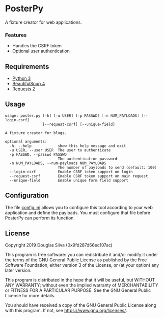 # PosterPy
A fixture creator for web applications.

### Features
- Handles the CSRF token
- Optional user authentication

## Requirements
- [Python 3](https://www.python.org/)
- [BeautifulSoup 4](https://www.crummy.com/software/BeautifulSoup/)
- [Requests 2](https://requests.kennethreitz.org//en/master/)

## Usage
```
usage: poster.py [-h] [-u USER] [-p PASSWD] [-n NUM_PAYLOADS] [--login-csrf]
                 [--request-csrf] [--unique-field]

A fixture creator for blogs.

optional arguments:
  -h, --help            show this help message and exit
  -u USER, --user USER  The user to authenticate
  -p PASSWD, --passwd PASSWD
                        The authentication password
  -n NUM_PAYLOADS, --num-payloads NUM_PAYLOADS
                        The number of payloads to send (default: 100)
  --login-csrf          Enable CSRF token support on login
  --request-csrf        Enable CSRF token support on main request
  --unique-field        Enable unique form field support
```

## Configuration
The file [config.ini](https://github.com/o-alquimista/PosterPy/blob/master/config.ini)
allows you to configure this tool according to your web application and define
the payloads. You must configure that file before PosterPy can perform its function.

## License
Copyright 2019 Douglas Silva (0x9fd287d56ec107ac)

This program is free software: you can redistribute it and/or modify
it under the terms of the GNU General Public License as published by
the Free Software Foundation, either version 3 of the License, or
(at your option) any later version.

This program is distributed in the hope that it will be useful,
but WITHOUT ANY WARRANTY; without even the implied warranty of
MERCHANTABILITY or FITNESS FOR A PARTICULAR PURPOSE.  See the
GNU General Public License for more details.

You should have received a copy of the GNU General Public License
along with this program.  If not, see <https://www.gnu.org/licenses/>.